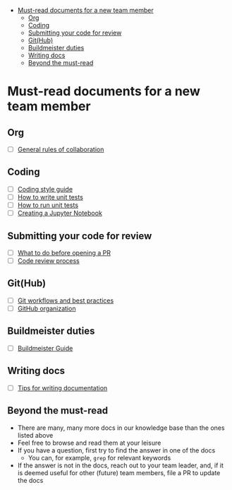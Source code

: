 <!-- toc -->

- [Must-read documents for a new team member](#must-read-documents-for-a-new-team-member)
  * [Org](#org)
  * [Coding](#coding)
  * [Submitting your code for review](#submitting-your-code-for-review)
  * [Git(Hub)](#github)
  * [Buildmeister duties](#buildmeister-duties)
  * [Writing docs](#writing-docs)
  * [Beyond the must-read](#beyond-the-must-read)

<!-- tocstop -->

# Must-read documents for a new team member

## Org

- [ ] [General rules of collaboration](/docs/work_organization/all.team_collaboration.how_to_guide.md)

## Coding

- [ ] [Coding style guide](/docs/code_guidelines/all.coding_style.how_to_guide.md)
- [ ] [How to write unit tests](/docs/tools/unit_test/all.write_unit_tests.how_to_guide.md)
- [ ] [How to run unit tests](/docs/tools/unit_test/all.run_unit_tests.how_to_guide.md)
- [ ] [Creating a Jupyter Notebook](/docs/tools/notebooks/all.jupyter_notebook.how_to_guide.md)

## Submitting your code for review

- [ ] [What to do before opening a PR](/docs/code_guidelines/all.submit_code_for_review.how_to_guide.md)
- [ ] [Code review process](/docs/code_guidelines/all.code_review.how_to_guide.md)

## Git(Hub)

- [ ] [Git workflows and best practices](/docs/tools/git/all.git.how_to_guide.md)
- [ ] [GitHub organization](/docs/work_organization/all.use_github.how_to_guide.md)

## Buildmeister duties

- [ ] [Buildmeister Guide](/docs/work_organization/all.buildmeister.how_to_guide.md)

## Writing docs

- [ ] [Tips for writing documentation](/docs/documentation_meta/all.writing_docs.how_to_guide.md)

## Beyond the must-read

- There are many, many more docs in our knowledge base than the ones listed
  above
- Feel free to browse and read them at your leisure
- If you have a question, first try to find the answer in one of the docs
  - You can, for example, `grep` for relevant keywords
- If the answer is not in the docs, reach out to your team leader, and, if it is
  deemed useful for other (future) team members, file a PR to update the docs
